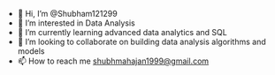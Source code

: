 - 👋 Hi, I’m @Shubham121299
- 👀 I’m interested in Data Analysis
- 🌱 I’m currently learning advanced data analytics and SQL
- 💞️ I’m looking to collaborate on building data analysis algorithms and models
- 📫 How to reach me shubhmahajan1999@gmail.com



<!---
Shubham121299/Shubham121299 is a ✨ special ✨ repository because its `README.md` (this file) appears on your GitHub profile.
You can click the Preview link to take a look at your changes.
--->
